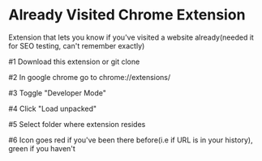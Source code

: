 # Already Visited Chrome Extension
Extension that lets you know if you've visited a website already(needed it for SEO testing, can't remember exactly)

#1 Download this extension or git clone

#2 In google chrome go to chrome://extensions/

#3 Toggle "Developer Mode"

#4 Click "Load unpacked"

#5 Select folder where extension resides

#6 Icon goes red if you've been there before(i.e if URL is in your history), green if you haven't
